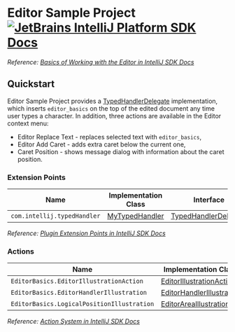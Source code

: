 # Editor Sample Project [![JetBrains IntelliJ Platform SDK Docs](https://jb.gg/badges/docs.svg)][docs]
*Reference: [Basics of Working with the Editor in IntelliJ SDK Docs][docs:editor_basics]*

## Quickstart

Editor Sample Project provides a [TypedHandlerDelegate][sdk:TypedHandlerDelegate] implementation, which inserts
`editor_basics` on the top of the edited document any time user types a character. In addition, three actions
are available in the Editor context menu:

- Editor Replace Text - replaces selected text with `editor_basics`,
- Editor Add Caret - adds extra caret below the current one,
- Caret Position - shows message dialog with information about the caret position.

### Extension Points

| Name                        | Implementation Class                  | Interface                                        |
| --------------------------- | ------------------------------------- | ------------------------------------------------ |
| `com.intellij.typedHandler` | [MyTypedHandler][file:MyTypedHandler] | [TypedHandlerDelegate][sdk:TypedHandlerDelegate] |

*Reference: [Plugin Extension Points in IntelliJ SDK Docs][docs:ep]*

### Actions

| Name                                       | Implementation Class                                        | Interface                |
| ------------------------------------------ | ----------------------------------------------------------- | ------------------------ |
| `EditorBasics.EditorIllustrationAction`    | [EditorIllustrationAction][file:EditorIllustrationAction]   | [AnAction][sdk:AnAction] |
| `EditorBasics.EditorHandlerIllustration`   | [EditorHandlerIllustration][file:EditorHandlerIllustration] | [AnAction][sdk:AnAction] |
| `EditorBasics.LogicalPositionIllustration` | [EditorAreaIllustration][file:EditorAreaIllustration]       | [AnAction][sdk:AnAction] |

*Reference: [Action System in IntelliJ SDK Docs][docs:actions]*


[docs]: https://www.jetbrains.org/intellij/sdk/docs
[docs:actions]: https://www.jetbrains.org/intellij/sdk/docs/basics/action_system.html
[docs:editor_basics]: https://www.jetbrains.org/intellij/sdk/docs/tutorials/editor_basics.html
[docs:ep]: https://www.jetbrains.org/intellij/sdk/docs/basics/plugin_structure/plugin_extensions.html

[file:MyTypedHandler]: ./src/main/java/org/intellij/sdk/editor/MyTypedHandler.java
[file:EditorIllustrationAction]: ./src/main/java/org/intellij/sdk/editor/EditorIllustrationAction.java
[file:EditorHandlerIllustration]: ./src/main/java/org/intellij/sdk/editor/EditorHandlerIllustration.java
[file:EditorAreaIllustration]: ./src/main/java/org/intellij/sdk/editor/EditorAreaIllustration.java

[sdk:TypedHandlerDelegate]: upsource:///platform/lang-api/src/com/intellij/codeInsight/editorActions/TypedHandlerDelegate.java
[sdk:AnAction]: upsource:///platform/editor-ui-api/src/com/intellij/openapi/actionSystem/AnAction.java
